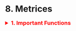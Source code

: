 # 8. Metrices

<details><summary style='font-size:18px;color:red'> <b>1. Important Functions</b></summary>
<p>
```
# This function plots the confusion matrices given y_i, y_i_hat.
# NOTE: make sure the predicted labels are NOT probabilities.
# predicted_y =np.argmax(test_predicted_y, axis=1)
# plot_confusion_matrix(y_test, predicted_y+1)
def plot_confusion_matrix(y_test, y_pred):
  C = confusion_matrix(y_test, y_pred)
  A = (((C.T)/(C.sum(axis=1))).T)
  B = (C/C.sum(axis=0))

  liOfMat    = [C, B, A]
  liOfTitles = ['Confusion Matrix', 'Precision Matrix (Column Sum = 1)', 'Recall Matrix (Row sum = 1)']
  labels = [1, 2, 3, 4, 5, 6, 7, 8, 9]  # Change this based on problem.

  # Representing matrices in heatmap format.  
  for i, mat in enumerate(liOfMat):
    plt.figure(figsize=(20, 7))
    sns.heatmap(mat, annot=True, cmap='viridis', fmt='.3f', xticklabels=labels, yticklabels=labels)
    plt.xlabel('Predicted Class')
    plt.ylabel('Original Class')
    plt.title(liOfTitles[i])
    plt.show(
```
</p></details>


<details><summary> <b>Accuracy Score</b></summary><p>
```
accuracy = model.score(y_test, y_pred)
```
<h4>Manual</h4>
```
def accuracy(y_true, y_pred):
    correct_counter = 0

    for yt, yp in zip(y_true, y_pred):
        if yt == yp:
            correct_counter += 1
    return correct_counter / len(y_true)
```
</p></details>

<details><summary> <b>TP, TN, FP, FN</b></summary><p>
```
# This can be true_positive or true_negative 
# based on the class_label!
def true_positive(y_true, y_pred, class_label):
    tp = 0
    for yt, yp in zip(y_true, y_pred):
        if yt == class_label and yp == class_label:
            tp += 1
    return tp

def false_positive(y_true, y_pred, class_label):
    fp = 0
    for yt, yp in zip(y_true, y_pred):
        if yt != class_label and yp == class_label:
            fp += 1
    return fp

def false_negative(y_true, y_pred, class_label):
    fn = 0
    for yt, yp in zip(y_true, y_pred):
        if yt == class_label and yp != class_label:
            fn += 1
    return fn
```
</p></details>

<details><summary> <b>Confusion Matrix</b> </summary><p>
```
pd.crosstab(y_test, y_pred, rownames=['True'], colnames=['Predicted'], margins=True)

# Another way with Background
pd.crosstab(data.Pclass,data.Survived,margins=True).style.background_gradient(cmap='summer_r')
```
```
from sklearn.metrics import confusion_matrix

sns.heatmap(confusion_matrix(y_test, y_pred), cmap='viridis', annot=True)
```

<h4>See the errors in each class (see the confusion of the model)</h4>
```
row_sums     = conf_mx.sum(axis=1, keepdims=True)
norm_conf_mx = conf_mx / row_sums

np.fill_diagonal(norm_conf_mx, 0)
sns.heatmap(norm_conf_mx, cmap="viridis")
plt.xlabel("Predicted Labels")
plt.ylabel("True Labels");
```
</p></details>

<details><summary> <b>Classification Report</b> </summary><p>
```
from sklearn.metrics import classification_report
print(classification_report(y_test, y_pred))
```
</p></details>

<details><summary> <b>Ploting the ROC Curve</b> </summary><p>
```
# Extract the prediction probabilities
y_pred_proba = knn.predict_proba(X_test)[:, 1]

# Calculate the roc_curve
from sklearn.metrics import roc_curve
fpr, tpr, thresholds = roc_curve(y_test, y_pred_proba)

# Generate the plot
plt.plot([0, 1], [0, 1], 'k--')
plt.plot(fpr, tpr, label='knn')
plt.xlabel('fpr')
plt.ylabel('tpr')
plt.title('KNN (n_neighbors = 16) ROC Curve')
```
</p></details>

<details><summary> <b>ROC Area Under Curve (AUC)</b> </summary><p>
```
from sklearn.metrics import roc_auc_score

print('{:.2f}'.format(roc_auc_score(y_test, y_pred_proba)*100))
```
</p>
</details>

<details><summary> <b>Confidance Interval</b> </summary><p>
```
from scipy import stats

confidence = 0.95

squared_errors = (final_predictions - y_test) ** 2

np.sqrt(stats.t.interval(confidence, len(squared_errors) - 1, loc=squared_errors.mean(), scale=stats.sem(squared_errors)))

### Returns
#array([45685.10470776, 49691.25001878])
```
</p></details>

<details><summary> <b>Precision</b> </summary><p>
<p><b>Precision</b> is simply the accuracy of the positive predictions.</p>
```
from sklearn.metrics import precision_score

precision_score(y_train_5, y_train_pred)
```

<h4>Manual</h4>
```
def precision(y_true, y_pred, class_label=0):
    tp = true_positive(y_true, y_pred, class_label)
    fp = false_positive(y_true, y_pred, class_label)
    precision = tp / (tp + fp)
    return precision
```
</p></details>

<details><summary> <b>Recall</b> aka <b>True Positive Rate (TPR)</b> aka <b>Sensitivity</b></summary><p>
```
from sklearn.metrics import recall_score

recall_score(y_train_5, y_train_pred)
```

<h4>Manual</h4>
```
def recall(y_true, y_pred, class_label=0):
    tp = true_positive(y_true, y_pred, class_label)
    fn = false_negative(y_true, y_pred, class_label)
    recall = tp / (tp + fn)
    return recall
```
</p></details>

<details><summary> <b>False Positive Rate (FPR)</b></summary><p>
```
def FPR(y_true, y_pred, class_label=0):
    fp = false_positive(y_true, y_pred, class_label)
    tn = true_negative(y_true, y_pred, class_label)
    return fp / (tn + fp)
```
</p></details>

<details><summary> <b>True Negative Rate (TNR)</b> aka <b>Specifity</b></summary><p>
```
def TNR(y_true, y_pred, class_label=0):
    return 1 - FPR(y_true, y_pred, class_label)
```
</p></details>
<details><summary> <b>F1 Score</b> </summary><p>
```
from sklearn.metrics import f1_score

f1_score(y_train_5, y_train_pred)
```
<h4>Manual</h4>
```
def f1(y_true, y_pred, class_label=0):
    p = precision(y_true, y_pred, class_label)
    r = recall(y_true, y_pred, class_label)
    score = 2 * p * r / (p + r)
    return score
```
</p></details>

<details><summary> Plot <b>Precision and Recall </b> Vs <b>Thresholds</b></summary><p>
<h4>1. Calculate the decision function for the dataset.</h4>
```
y_scores = cross_val_predict(sgd_clf, X_train, y_train_5, cv=3, method="decision_function")
```
<h4>2. Get the precisions, recalls and thresholds</h4>
```
from sklearn.metrics import precision_recall_curve

precisions, recalls, thresholds = precision_recall_curve(y_train_5, y_scores)
```

<h4>3. Plot it, and take the best threshold</h4>
```
def plot_precision_recall_vs_threshold(precisions, recalls, thresholds):
    plt.figure(figsize=(10, 6))
    plt.plot(thresholds, precisions[:-1], "b--", label="Precision")
    plt.plot(thresholds, recalls[:-1], "g-", label="Recall")
    plt.legend(); plt.grid()
    plt.xlabel("Thresholds")
    
plot_precision_recall_vs_threshold(precisions, recalls, thresholds)
```
</p></details>

<details><summary> Plot <b>Precision</b> Vs. <b>Recal</b> </summary><p>
<p><b>NOTE:</b> We prefer PR curve whenever the positive class is rare or when you care more about the <b>false positive</b> than the <b>false negative</b>, otherwise use ROC curve.</p>
<h4>1. Calculate the decision function for the dataset.</h4>
```
y_scores = cross_val_predict(sgd_clf, X_train, y_train_5, cv=3, method="decision_function")
```
<h4>2. Get the precisions, recalls and thresholds</h4>
```
from sklearn.metrics import precision_recall_curve

precisions, recalls, thresholds = precision_recall_curve(y_train_5, y_scores)
```

<h4>3. Plot the precisions vs. recall</h4>
```
plt.figure(figsize=(10, 6))
plt.plot(recalls, precisions)
plt.grid()
plt.xlabel("Recall")
plt.ylabel("Precision")
plt.title("Precision vs. Recall", size=20, y=1.05)
```

<h4>4. Choose the threshold based on your business case.</h4>
```
threshold_90_precision = thresholds[np.argmax(precisions >= .9)]
y_train_pred_90 = (y_scores >= threshold_90_precision)

precision_score(y_train_5, y_train_pred_90),\
recall_score(y_train_5, y_train_pred_90)

# (0.9000345901072293, 0.4799852425751706)
```
</p></details>

<details><summary> <b>Log Loss</b></summary><p>
<h4>Manual</h4>
```
def log_loss(y_true, y_proba):
    # Define an epsilon value.
    # this can also be an input.
    # this value is used to clip probabilities.
    epsilon = 1e-15
    
    # Iniitialize empty list to store.
    # individual losses.
    loss = []

    # Loop over all true and predicted probabitlity values
    for yt, yp in zip(y_true, y_proba):
        # Adjust probability.
        # 0 gets converted to 1e-15
        # 1 gets converted to 1 - 1e15
        yp = np.clip(yp, epsilon, 1 - epsilon)

        # Calculate loss for one sample
        temp_loss = - 1. * (yt * np.log(yp) + (1 - yt) * np.log(1 - yp))

        # Add to loss list.
        loss.append(temp_loss)
    return np.mean(loss)
```

<h4>Using Sklearn</h4>
```
from sklearn import metrics
metrics.log_loss(y_true, y_proba)
```
</p></details>

- Mean Absolute Error (Regression).
- Mean Squared Error (Regression).
- Square Root Mean Square Error (Regression).